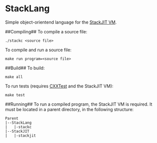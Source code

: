 StackLang
=========

Simple object-orientend language for the [StackJIT VM](https://github.com/svenslaggare/StackJIT/).

##Compiling##
To compile a source file:
```
./stackc <source file>
```

To compile and run a source file:
```
make run program=<source file>
```

##Build##
To build:
```
make all
```
To run tests (requires [CXXTest](http://cxxtest.com/) and the StackJIT VM):
```
make test
```

##Running##
To run a compiled program, the StackJIT VM is required. It must be located in a parent directory, in the following structure:
```
Parent
|--StackLang
|   |-stackc
|--StackJIT
|   |-stackjit
```
